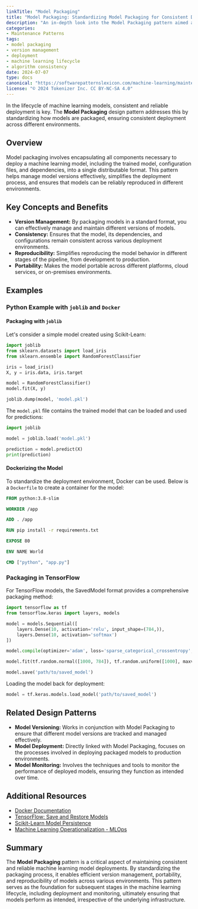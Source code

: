 ```yaml
---
linkTitle: "Model Packaging"
title: "Model Packaging: Standardizing Model Packaging for Consistent Deployment"
description: "An in-depth look into the Model Packaging pattern aimed at standardizing model packaging for consistent deployment, facilitating version management and seamless integration."
categories:
- Maintenance Patterns
tags:
- model packaging
- version management
- deployment
- machine learning lifecycle
- algorithm consistency
date: 2024-07-07
type: docs
canonical: "https://softwarepatternslexicon.com/machine-learning/maintenance-patterns/version-management/model-packaging"
license: "© 2024 Tokenizer Inc. CC BY-NC-SA 4.0"
---
```



In the lifecycle of machine learning models, consistent and reliable deployment is key. The **Model Packaging** design pattern addresses this by standardizing how models are packaged, ensuring consistent deployment across different environments.

## Overview

Model packaging involves encapsulating all components necessary to deploy a machine learning model, including the trained model, configuration files, and dependencies, into a single distributable format. This pattern helps manage model versions effectively, simplifies the deployment process, and ensures that models can be reliably reproduced in different environments.

## Key Concepts and Benefits

- **Version Management:** By packaging models in a standard format, you can effectively manage and maintain different versions of models.
- **Consistency:** Ensures that the model, its dependencies, and configurations remain consistent across various deployment environments.
- **Reproducibility:** Simplifies reproducing the model behavior in different stages of the pipeline, from development to production.
- **Portability:** Makes the model portable across different platforms, cloud services, or on-premises environments.

## Examples

### Python Example with `joblib` and `Docker`

#### Packaging with `joblib`

Let's consider a simple model created using Scikit-Learn:

```python
import joblib
from sklearn.datasets import load_iris
from sklearn.ensemble import RandomForestClassifier

iris = load_iris()
X, y = iris.data, iris.target

model = RandomForestClassifier()
model.fit(X, y)

joblib.dump(model, 'model.pkl')
```

The `model.pkl` file contains the trained model that can be loaded and used for predictions:

```python
import joblib

model = joblib.load('model.pkl')

prediction = model.predict(X)
print(prediction)
```

#### Dockerizing the Model

To standardize the deployment environment, Docker can be used. Below is a `Dockerfile` to create a container for the model:

```dockerfile
FROM python:3.8-slim

WORKDIR /app

ADD . /app

RUN pip install -r requirements.txt

EXPOSE 80

ENV NAME World

CMD ["python", "app.py"]
```

### Packaging in TensorFlow

For TensorFlow models, the SavedModel format provides a comprehensive packaging method:

```python
import tensorflow as tf
from tensorflow.keras import layers, models

model = models.Sequential([
    layers.Dense(10, activation='relu', input_shape=(784,)),
    layers.Dense(10, activation='softmax')
])

model.compile(optimizer='adam', loss='sparse_categorical_crossentropy', metrics=['accuracy'])

model.fit(tf.random.normal([1000, 784]), tf.random.uniform([1000], maxval=10, dtype=tf.int32), epochs=10)

model.save('path/to/saved_model')
```

Loading the model back for deployment:

```python
model = tf.keras.models.load_model('path/to/saved_model')
```

## Related Design Patterns

- **Model Versioning:** Works in conjunction with Model Packaging to ensure that different model versions are tracked and managed effectively.
- **Model Deployment:** Directly linked with Model Packaging, focuses on the processes involved in deploying packaged models to production environments.
- **Model Monitoring:** Involves the techniques and tools to monitor the performance of deployed models, ensuring they function as intended over time.

## Additional Resources

- [Docker Documentation](https://docs.docker.com/)
- [TensorFlow: Save and Restore Models](https://www.tensorflow.org/tutorials/keras/save_and_load)
- [Scikit-Learn Model Persistence](https://scikit-learn.org/stable/modules/model_persistence.html)
- [Machine Learning Operationalization - MLOps](https://ml-ops.org/)

## Summary

The **Model Packaging** pattern is a critical aspect of maintaining consistent and reliable machine learning model deployments. By standardizing the packaging process, it enables efficient version management, portability, and reproducibility of models across various environments. This pattern serves as the foundation for subsequent stages in the machine learning lifecycle, including deployment and monitoring, ultimately ensuring that models perform as intended, irrespective of the underlying infrastructure.
